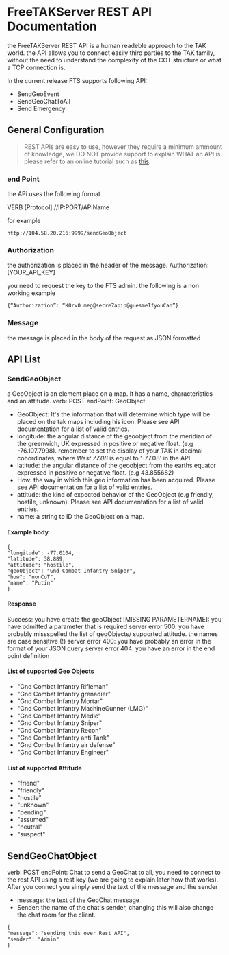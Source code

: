 # FreeTAKServer REST API Documentation
the FreeTAKServer REST API is a human readeble approach to the TAK world. the API  allows you to connect easily third parties to the TAK family, without the need to understand the complexity of the COT structure or what a TCP connection is.  

In the current release FTS supports following API:
  * SendGeoEvent
  * SendGeoChatToAll
  * Send Emergency
  
## General Configuration
> REST APIs are easy to use, however they require a minimum ammount of knowledge, we DO NOT provide support to explain WHAT an API is. please refer to an online tutorial such as [this](http://www.steves-internet-guide.com/using-http-apis-for-iot-beginners-guide/).

### end Point
the APi uses the following format

VERB [Protocol]://IP:PORT/APIName

for example
```
http://104.58.20.216:9999/sendGeoObject
```

### Authorization
the authorization is placed in the header of the message.
Authorization: [YOUR_API_KEY]

you need to request the key to the FTS admin. the following is a non working example
```
{“Authorization”: “K0rv0 meg@secre7apip@guesmeIfyouCan”}
```

### Message
the message is placed in the body of the request as JSON formatted

## API List
  ### SendGeoObject
  
 a GeoObject is an element place on a map. It has a name, characteristics and an attitude. 
 verb: POST
 endPoint: GeoObject

  * GeoObject: It's the information that will determine which type will be placed on the tak maps including his icon. Please see API documentation for a list of valid entries.
  *  longitude: the angular distance of the geoobject from the meridian of the greenwich, UK expressed in positive or negative float. (e.g -76.107.7998).  remember to set the display of your TAK in decimal cohordinates, where *West 77.08* is equal to '-77.08' in the API
  * latitude: the angular distance of the geoobject from the earths equator expressed in positive or negative float. (e.g 43.855682)
  * How: the way in which this geo information has been acquired. Please see API documentation for a list of valid entries.
  * attitude: the kind of expected behavior of the GeoObject (e.g friendly, hostile, unknown). Please see API documentation for a list of valid entries.
  * name: a string to ID the GeoObject on a map.

  
  #### Example body
```
{
"longitude": -77.0104,
"latitude": 38.889,
"attitude": "hostile",
"geoObject": "Gnd Combat Infantry Sniper",
"how": "nonCoT",
"name": "Putin"
}
```
 #### Response
 Success: you have create the geoObject
 [MISSING PARAMETERNAME]: you have odmitted a parameter that is required
 server error 500: you have probably missspelled the list of geoObjects/ supported attitude. the names are case sensitive (!)
 server error 400: you have probably an error in the format of your JSON query
 server error 404: you have an error in the end point definition
 
 #### List of supported Geo Objects
  * "Gnd Combat Infantry Rifleman"
  * "Gnd Combat Infantry grenadier" 
  * "Gnd Combat Infantry Mortar" 
  * "Gnd Combat Infantry MachineGunner (LMG)" 
  * "Gnd Combat Infantry Medic" 
  * "Gnd Combat Infantry Sniper"
  * "Gnd Combat Infantry Recon" 
  * "Gnd Combat Infantry anti Tank" 
  * "Gnd Combat Infantry air defense"
  * "Gnd Combat Infantry Engineer"
  
   #### List of supported Attitude
  * "friend"
  * "friendly"
  * "hostile"
  *  "unknown"
  *  "pending" 
  * "assumed"
  *  "neutral" 
  *  "suspect" 
  
  ## SendGeoChatObject
   verb: POST
 endPoint: Chat
 to send a GeoChat to all, you need to connect to the rest API using a rest key (we are going to explain later how that works).
After you connect you simply send the text of the message and the sender
  * message: the text of the GeoChat message
  * Sender: the name of the chat's sender, changing this will also change the chat room for the client.

```
{
"message": "sending this over Rest API",
"sender": "Admin"
}
```

